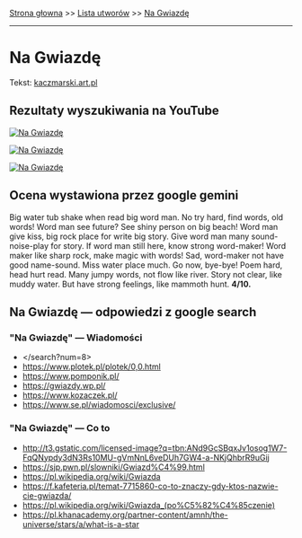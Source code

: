 [Strona głowna](../index.md) >> [Lista utworów](../list.md) >> [Na Gwiazdę](315.md)

---

# Na Gwiazdę

Tekst: [kaczmarski.art.pl](https://www.kaczmarski.art.pl/tworczosc/wiersze/na-gwiazde/)

## Rezultaty wyszukiwania na YouTube

[![Na Gwiazdę](http://img.youtube.com/vi/8B73e9WFiPY/0.jpg)](https://www.youtube.com/watch?v=8B73e9WFiPY "Jacek Kaczmarski - Rycerze Okrągłego Stołu - YouTube")

[![Na Gwiazdę](http://img.youtube.com/vi/NneugXQBI5k/0.jpg)](https://www.youtube.com/watch?v=NneugXQBI5k "Jacek Kaczmarski - Pieriestrojka w KGB - YouTube")

[![Na Gwiazdę](http://img.youtube.com/vi/eOnvCirztHk/0.jpg)](https://www.youtube.com/watch?v=eOnvCirztHk "Zegar - YouTube")

## Ocena wystawiona przez google gemini

Big water tub shake when read big word man. No try hard, find words, old words! Word man see future? See shiny person on big beach! Word man give kiss, big rock place for write big story. Give word man many sound-noise-play for story. If word man still here, know strong word-maker! Word maker like sharp rock, make magic with words! Sad, word-maker not have good name-sound. Miss water place much. Go now, bye-bye! Poem hard, head hurt read. Many jumpy words, not flow like river. Story not clear, like muddy water. But have strong feelings, like mammoth hunt. **4/10.**


## Na Gwiazdę — odpowiedzi z google search

### "Na Gwiazdę" — Wiadomości

 - </search?num=8>
 - <https://www.plotek.pl/plotek/0,0.html>
 - <https://www.pomponik.pl/>
 - <https://gwiazdy.wp.pl/>
 - <https://www.kozaczek.pl/>
 - <https://www.se.pl/wiadomosci/exclusive/>

### "Na Gwiazdę" — Co to

 - <http://t3.gstatic.com/licensed-image?q=tbn:ANd9GcSBqxJv1osog1W7-FqQNypdy3dN3Rs10MU-gVmNnL6veDUh7GW4-a-NKjQhbrR9uGij>
 - <https://sjp.pwn.pl/slowniki/Gwiazd%C4%99.html>
 - <https://pl.wikipedia.org/wiki/Gwiazda>
 - <https://f.kafeteria.pl/temat-7715860-co-to-znaczy-gdy-ktos-nazwie-cie-gwiazda/>
 - <https://pl.wikipedia.org/wiki/Gwiazda_(po%C5%82%C4%85czenie)>
 - <https://pl.khanacademy.org/partner-content/amnh/the-universe/stars/a/what-is-a-star>

